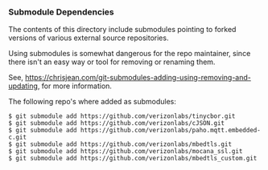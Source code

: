 ### Submodule Dependencies
The contents of this directory include submodules pointing to forked versions of various external source repositories.

Using submodules is somewhat dangerous for the repo maintainer, since there isn't an easy way or tool for removing or renaming them.

See, https://chrisjean.com/git-submodules-adding-using-removing-and-updating, for more information.

The following repo's where added as submodules:
```
$ git submodule add https://github.com/verizonlabs/tinycbor.git
$ git submodule add https://github.com/verizonlabs/cJSON.git
$ git submodule add https://github.com/verizonlabs/paho.mqtt.embedded-c.git
$ git submodule add https://github.com/verizonlabs/mbedtls.git
$ git submodule add https://github.com/verizonlabs/mocana_ssl.git
$ git submodule add https://github.com/verizonlabs/mbedtls_custom.git
```


